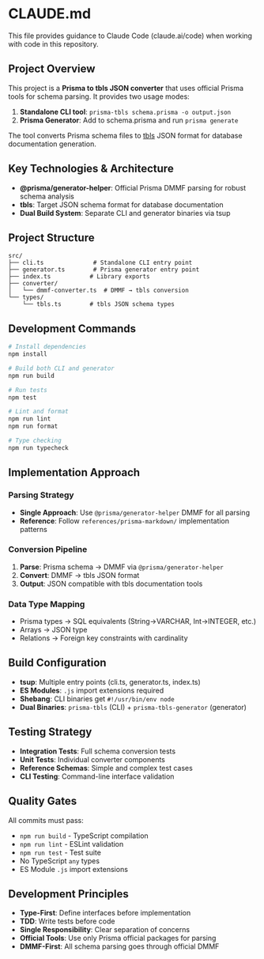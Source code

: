 # CLAUDE.md

This file provides guidance to Claude Code (claude.ai/code) when working with code in this repository.

## Project Overview

This project is a **Prisma to tbls JSON converter** that uses official Prisma tools for schema parsing. It provides two usage modes:
1. **Standalone CLI tool**: `prisma-tbls schema.prisma -o output.json`
2. **Prisma Generator**: Add to schema.prisma and run `prisma generate`

The tool converts Prisma schema files to [tbls](https://github.com/k1LoW/tbls) JSON format for database documentation generation.

## Key Technologies & Architecture

- **@prisma/generator-helper**: Official Prisma DMMF parsing for robust schema analysis
- **tbls**: Target JSON schema format for database documentation
- **Dual Build System**: Separate CLI and generator binaries via tsup

## Project Structure

```
src/
├── cli.ts              # Standalone CLI entry point
├── generator.ts        # Prisma generator entry point  
├── index.ts           # Library exports
├── converter/
│   └── dmmf-converter.ts  # DMMF → tbls conversion
└── types/
    └── tbls.ts        # tbls JSON schema types
```

## Development Commands

```bash
# Install dependencies
npm install

# Build both CLI and generator
npm run build

# Run tests
npm test

# Lint and format
npm run lint
npm run format

# Type checking
npm run typecheck
```

## Implementation Approach

### Parsing Strategy
- **Single Approach**: Use `@prisma/generator-helper` DMMF for all parsing
- **Reference**: Follow `references/prisma-markdown/` implementation patterns

### Conversion Pipeline
1. **Parse**: Prisma schema → DMMF via `@prisma/generator-helper`
2. **Convert**: DMMF → tbls JSON format
3. **Output**: JSON compatible with tbls documentation tools

### Data Type Mapping
- Prisma types → SQL equivalents (String→VARCHAR, Int→INTEGER, etc.)
- Arrays → JSON type
- Relations → Foreign key constraints with cardinality

## Build Configuration

- **tsup**: Multiple entry points (cli.ts, generator.ts, index.ts)
- **ES Modules**: `.js` import extensions required
- **Shebang**: CLI binaries get `#!/usr/bin/env node`
- **Dual Binaries**: `prisma-tbls` (CLI) + `prisma-tbls-generator` (generator)

## Testing Strategy

- **Integration Tests**: Full schema conversion tests
- **Unit Tests**: Individual converter components
- **Reference Schemas**: Simple and complex test cases
- **CLI Testing**: Command-line interface validation

## Quality Gates

All commits must pass:
- `npm run build` - TypeScript compilation
- `npm run lint` - ESLint validation  
- `npm run test` - Test suite
- No TypeScript `any` types
- ES Module `.js` import extensions

## Development Principles

- **Type-First**: Define interfaces before implementation
- **TDD**: Write tests before code
- **Single Responsibility**: Clear separation of concerns
- **Official Tools**: Use only Prisma official packages for parsing
- **DMMF-First**: All schema parsing goes through official DMMF
